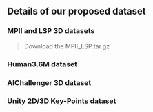 
## Details of our proposed dataset


### MPII and LSP 3D datasets
> Download the MPII_LSP.tar.gz
>


### Human3.6M dataset



### AIChallenger 3D dataset



### Unity 2D/3D Key-Points dataset


